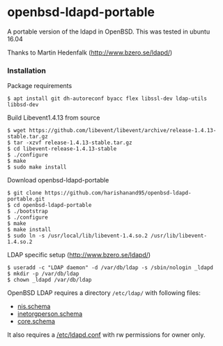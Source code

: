 # openbsd-ldapd-portable

A portable version of the ldapd in OpenBSD. This was tested in ubuntu 16.04

Thanks to Martin Hedenfalk (http://www.bzero.se/ldapd/)

### Installation

Package requirements

    $ apt install git dh-autoreconf byacc flex libssl-dev ldap-utils libbsd-dev 
    
Build Libevent1.4.13 from source
    
    $ wget https://github.com/libevent/libevent/archive/release-1.4.13-stable.tar.gz
    $ tar -xzvf release-1.4.13-stable.tar.gz
    $ cd libevent-release-1.4.13-stable
    $ ./configure
    $ make
    $ sudo make install

Download openbsd-ldapd-portable

    $ git clone https://github.com/harishanand95/openbsd-ldapd-portable.git
    $ cd openbsd-ldapd-portable
    $ ./bootstrap
    $ ./configure
    $ make
    $ make install
    $ sudo ln -s /usr/local/lib/libevent-1.4.so.2 /usr/lib/libevent-1.4.so.2

LDAP specific setup (http://www.bzero.se/ldapd/)

    $ useradd -c "LDAP daemon" -d /var/db/ldap -s /sbin/nologin _ldapd
    $ mkdir -p /var/db/ldap
    $ chown _ldapd /var/db/ldap

OpenBSD LDAP requires a directory `/etc/ldap/` with following files:
* [nis.schema](https://raw.githubusercontent.com/harishanand95/openbsd-ldapd-portable/master/ldapd/schema/nis.schema)
* [inetorgperson.schema](https://raw.githubusercontent.com/harishanand95/openbsd-ldapd-portable/master/ldapd/schema/inetorgperson.schema)
* [core.schema](https://raw.githubusercontent.com/harishanand95/openbsd-ldapd-portable/master/ldapd/schema/core.schema)

It also requires a [/etc/ldapd.conf](https://raw.githubusercontent.com/lattera/openbsd/master/etc/ldapd.conf) with rw permissions for owner only. 
